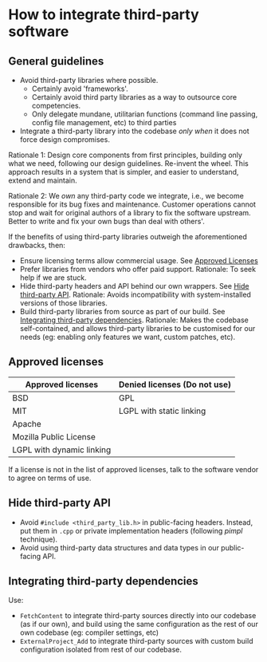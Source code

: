 # How to integrate third-party software

## General guidelines

- Avoid third-party libraries where possible.
  - Certainly avoid 'frameworks'.
  - Certainly avoid third party libraries as a way to outsource core competencies.
  - Only delegate mundane, utilitarian functions (command line passing, config file management, etc) to third parties
- Integrate a third-party library into the codebase _only when_ it does not force design compromises.

Rationale 1: Design core components from first principles, building only what we need, following our design guidelines. Re-invent the wheel. This approach results in a system that is simpler, and easier to understand, extend and maintain.

Rationale 2: We _own_ any third-party code we integrate, i.e., we become responsible for its bug fixes and maintenance. Customer operations cannot stop and wait for original authors of a library to fix the software upstream. Better to write and fix your own bugs than deal with others'.

If the benefits of using third-party libraries outweigh the aforementioned drawbacks, then:

- Ensure licensing terms allow commercial usage. See [Approved Licenses](#approved-licenses)
- Prefer libraries from vendors who offer paid support. Rationale: To seek help if we are stuck.
- Hide third-party headers and API behind our own wrappers. See [Hide third-party API](#hide-third-party-api). Rationale: Avoids incompatibility with system-installed versions of those libraries.
- Build third-party libraries from source as part of our build. See [Integrating third-party dependencies](#integrating-third-party-dependencies). Rationale: Makes the codebase self-contained, and allows third-party libraries to be customised for our needs (eg: enabling only features we want, custom patches, etc).

## Approved licenses

Approved licenses            | Denied licenses (Do not use)
---------------------------- | -----------------------------
BSD                          | GPL
MIT                          | LGPL with static linking
Apache                       |
Mozilla Public License       |
LGPL with dynamic linking    |

If a license is not in the list of approved licenses, talk to the software vendor to agree on terms of use.

## Hide third-party API

- Avoid `#include <third_party_lib.h>` in public-facing headers. Instead, put them in `.cpp` or private implementation headers (following _pimpl_ technique).
- Avoid using third-party data structures and data types in our public-facing API.

## Integrating third-party dependencies

Use:

- `FetchContent` to integrate third-party sources directly into our codebase (as if our own), and build using the same configuration as the rest of our own codebase (eg: compiler settings, etc)
- `ExternalProject_Add` to integrate third-party sources with custom build configuration isolated from rest of our codebase.

